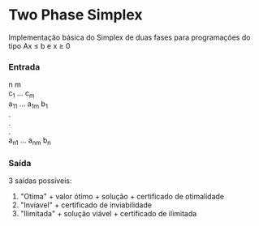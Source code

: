 # Two Phase Simplex
Implementação básica do Simplex de duas fases para programações do tipo Ax ≤ b e x ≥ 0

### Entrada
n m  
c<sub>1</sub> ... c<sub>m</sub>  
a<sub>11</sub> ... a<sub>1m</sub>   b<sub>1</sub>  
               .  
               .  
               .  
a<sub>n1</sub> ... a<sub>nm</sub>   b<sub>n</sub>

### Saída
3 saídas possíveis:
1) "Otima" + valor ótimo + solução + certificado de otimalidade
2) "Inviavel" + certificado de inviabilidade 
3) "Ilimitada" + solução viável + certificado de ilimitada

